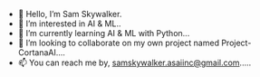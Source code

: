 - 👋 Hello, I’m Sam Skywalker.
- 👀 I’m interested in AI & ML..
- 🌱 I’m currently learning AI & ML with Python...
- 💞️ I’m looking to collaborate on my own project named Project-CortanaAI....
- 📫 You can reach me by, samskywalker.asaiinc@gmail.com.....

<!---
skywalkerSam/skywalkerSam is a ✨ special ✨ repository because its `README.md` (this file) appears on your GitHub profile.
You can click the Preview link to take a look at your changes.
--->

